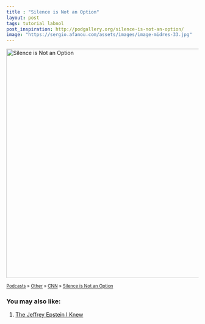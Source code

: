 ```yaml
---
title : "Silence is Not an Option"
layout: post
tags: tutorial labnol
post_inspiration: http://podgallery.org/silence-is-not-an-option/
image: "https://sergio.afanou.com/assets/images/image-midres-33.jpg"
---
```


<p><a href="http://podgallery.org/silence-is-not-an-option/" style="border:none;"><img width="600" height="600" src="http://podgallery.org/artwork/podcasts/silence-is-not-an-option.jpg" class="attachment-post-thumbnail size-post-thumbnail wp-post-image" alt="Silence is Not an Option" srcset="http://i2.wp.com/podgallery.org/artwork/podcasts/silence-is-not-an-option.jpg?resize=200%2C200 200w, http://i2.wp.com/podgallery.org/artwork/podcasts/silence-is-not-an-option.jpg?w=600 600w" sizes="(max-width: 600px) 100vw, 600px" /></a></p><p><small><a href="http://podgallery.org/">Podcasts</a> &raquo; <a href="http://podgallery.org/topic/religion-spirituality/other/" title="1464">Other</a> &raquo; <a href="http://podgallery.org/producer/cnn/" rel="tag">CNN</a> &raquo; <a href='http://podgallery.org/silence-is-not-an-option/'>Silence is Not an Option</a></small></p><div class='yarpp-related-rss'>
<h3>You may also like:</h3><ol>
<li><a href="http://podgallery.org/the-jeffrey-epstein-i-knew/" rel="bookmark" title="The Jeffrey Epstein I Knew">The Jeffrey Epstein I Knew </a></li>
</ol>
</div>
